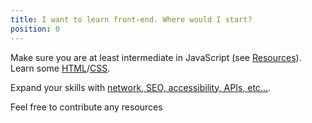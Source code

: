 ```yaml
---
title: I want to learn front-end. Where would I start?
position: 0
---
```


Make sure you are at least intermediate in JavaScript (see [Resources](<{{ "/resources/" | absolute_url }}>)). Learn some [HTML](<https://htmldog.com/guides/html/>)/[CSS](<https://htmldog.com/guides/css/>).

Expand your skills with [network, SEO, accessibility, APIs, etc...](<https://frontendmasters.com/books/front-end-handbook/2019/>).


Feel free to contribute any resources
